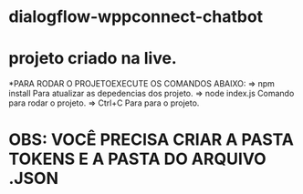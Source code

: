 # dialogflow-wppconnect-chatbot
# projeto criado na live.

*PARA RODAR O PROJETOEXECUTE OS COMANDOS ABAIXO:
=> npm install
    Para atualizar as depedencias dos projeto.
=> node index.js
    Comando para rodar o projeto.
=> Ctrl+C
    Para para o projeto.

# OBS: VOCÊ PRECISA CRIAR A PASTA TOKENS E A PASTA DO ARQUIVO .JSON

